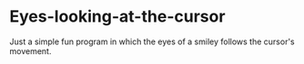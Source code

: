 # Eyes-looking-at-the-cursor
 Just a simple fun program in which the eyes of a smiley follows the cursor's movement.
